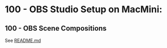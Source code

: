 # 100 - OBS Studio Setup on MacMini:

## 100 - OBS Scene Compositions

See [README.md](./100/README.md)

